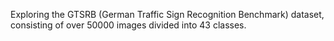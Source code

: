 Exploring the GTSRB (German Traffic Sign Recognition Benchmark) dataset, consisting of over 50000 images divided into 43 classes.

